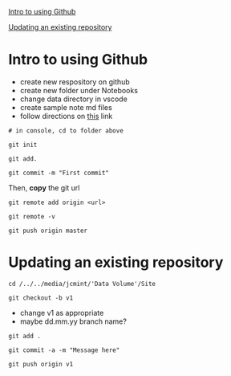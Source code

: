 
[Intro to using Github](#intro-to-using-github)

[Updating an existing repository](#updating-an-existing-repository)

<head>
  <link rel="stylesheet" href="css_gh.css">
</head>

# Intro to using Github
* create new respository on github 
* create new folder under Notebooks
* change data directory in vscode
* create sample note md files
* follow directions on [this](https://help.github.com/en/articles/adding-an-existing-project-to-github-using-the-command-line) link

`# in console, cd to folder above`

`git init`

`git add.`

`git commit -m "First commit"`

Then, **copy** the git url

`git remote add origin <url>`

`git remote -v`

`git push origin master`

# Updating an existing repository

`cd /../../media/jcmint/'Data Volume'/Site` 

`git checkout -b v1` 

* change v1 as appropriate
* maybe dd.mm.yy branch name? 

`git add .`

`git commit -a -m "Message here"`

`git push origin v1`